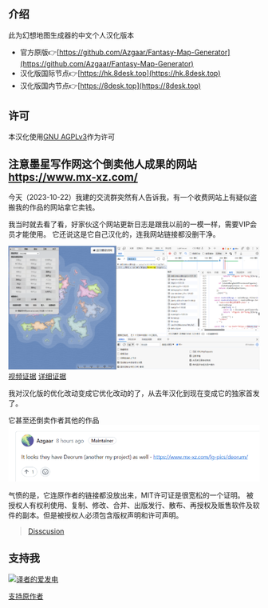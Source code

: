 ## 介绍

此为幻想地图生成器的中文个人汉化版本

- 官方原版👉[https://github.com/Azgaar/Fantasy-Map-Generator](https://github.com/Azgaar/Fantasy-Map-Generator)
- 汉化版国际节点👉[https://hk.8desk.top](https://hk.8desk.top)
- 汉化版国内节点👉[https://8desk.top](https://8desk.top)

## 许可
本汉化使用[GNU AGPLv3](./LICENSE)作为许可

## 注意墨星写作网这个倒卖他人成果的网站 https://www.mx-xz.com/

今天（2023-10-22）我建的交流群突然有人告诉我，有一个收费网站上有疑似盗搬我的作品的网站拿它卖钱。

我当时就去看了看，好家伙这个网站更新日志是跟我以前的一模一样，需要VIP会员才能使用。
它还说这是它自己汉化的，连我网站链接都没删干净。

![证据图片1](./README/1.png)
[视频证据](https://www.bilibili.com/video/BV1uH4y197wY/)
[详细证据](https://wwue.lanzoub.com/il9sV1ci3aza)

我对汉化版的优化改动变成它优化改动的了，从去年汉化到现在变成它的独家首发了。

它甚至还倒卖作者其他的作品
![证据图片2](/README/2.png)

气愤的是，它连原作者的链接都没放出来，MIT许可证是很宽松的一个证明。
被授权人有权利使用、复制、修改、合并、出版发行、散布、再授权及贩售软件及软件的副本。但是被授权人必须包含版权声明和许可声明。
> [Disscusion](https://github.com/Azgaar/Fantasy-Map-Generator/discussions/1003)

## 支持我
[![译者的爱发电](https://s2.loli.net/2023/10/22/UnIcrH82z3avE4d.jpg)](https://afdian.net/a/freeguy)

[支持原作者](https://www.patreon.com/azgaar)